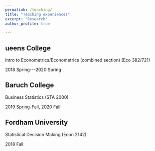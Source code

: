 ```yaml
---
permalink: /teaching/
title: "Teaching experiences"
excerpt: "Research"
author_profile: true

---
```

## ueens College

Intro to Econometrics/Econometrics (combined section) (Eco 382/721)              

2018 Spring---2020 Spring

## Baruch College

Business Statistics (STA 2000) 

2019 Spring-Fall, 2020 Fall

## Fordham University

Statistical Decision Making (Econ 2142)

2018 Fall

